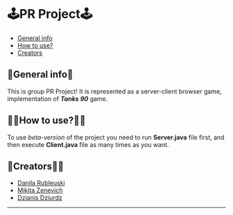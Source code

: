 # 🕹PR Project🕹
* [General info](#general-info "Go to General Info")
* [How to use?](#%EF%B8%8Fhow-to-use%EF%B8%8F "Go to How to use")
* [Creators](#creators%EF%B8%8F "Go to Creators")
## 📜General info📜
This is group PR Project! It is represented as a server-client browser game, implementation of ***Tanks 90*** game. 
## 🤷‍♂️How to use?🤷‍♂️
To use _beta-version_ of the project you need to run **Server.java** file first, and then execute **Client.java** file as many times as you want.
## 👷‍Creators👷‍♂️
* [Danila Rubleuski](https://github.com/DanilaRubleuski)
* [Mikita Zenevich](https://github.com/NZ-code)
* [Dzianis Dziurdz](https://github.com/Dar-Na)
- - - -
